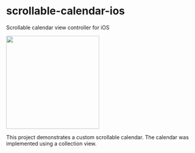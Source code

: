 # scrollable-calendar-ios
Scrollable calendar view controller for iOS

<pre>
<img src="https://github.com/dgreenheck/scrollable-calendar-ios/blob/master/demo/calendar.gif" width="250">
</pre>

This project demonstrates a custom scrollable calendar. The calendar was implemented using a collection view.
